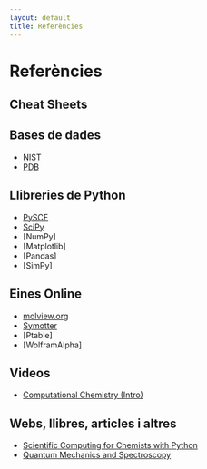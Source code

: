 ```yaml
---
layout: default
title: Referències
---
```


# Referències

## Cheat Sheets

## Bases de dades
- [NIST](https://webbook.nist.gov/chemistry/form-ser/)
- [PDB](https://www.rcsb.org/)

## Llibreries de Python
- [PySCF](https://pyscf.org/user.html)
- [SciPy](https://docs.scipy.org/doc/scipy/tutorial/index.html#user-guide)
- [NumPy]
- [Matplotlib]
- [Pandas]
- [SimPy]

## Eines Online
- [molview.org](https://molview.org/)
- [Symotter](https://symotter.org/gallery)
- [Ptable]
- [WolframAlpha]

## Videos
- [Computational Chemistry (Intro)](https://m.youtube.com/playlist?list=PLm8ZSArAXicIWTHEWgHG5mDr8YbrdcN1K)

## Webs, llibres, articles i altres
- [Scientific Computing for Chemists with Python](https://weisscharlesj.github.io/SciCompforChemists/intro.html)
- [Quantum Mechanics and Spectroscopy](https://qchem.qc-edu.org/main_content.html)
